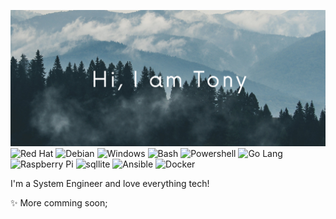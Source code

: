 <link rel="stylesheet" href="https://cdn.jsdelivr.net/gh/devicons/devicon@v2.14.0/devicon.min.css">


![Header Image](https://github.com/acavella/acavella/blob/master/assets/header.png)
![Red Hat](https://img.shields.io/badge/-Red%20Hat-41454A?logo=redhat)
![Debian](https://img.shields.io/badge/-Debian-41454A?logo=debian)
![Windows](https://img.shields.io/badge/-Windows-41454A?logo=windows)
![Bash](https://img.shields.io/badge/-Bash-41454A?logo=gnubash)
![Powershell](https://img.shields.io/badge/-Powershell-41454A?logo=powershell)
![Go Lang](https://img.shields.io/badge/-Go-41454A?logo=go)
![Raspberry Pi](https://img.shields.io/badge/-Raspberry%20Pi-41454A?logo=raspberrypi)
![sqllite](https://img.shields.io/badge/-sqlite-41454A?logo=sqlite)
![Ansible](https://img.shields.io/badge/-Ansible-41454A?logo=ansible)
![Docker](https://img.shields.io/badge/-Docker-41454A?logo=Docker)

I'm a System Engineer and love everything tech!

✨ More comming soon;
<i class="devicon-bash-plain"></i>

<!--
**acavella/acavella** is a ✨ _special_ ✨ repository because its `README.md` (this file) appears on your GitHub profile.

Here are some ideas to get you started:

- 🔭 I’m currently working on ...
- 🌱 I’m currently learning ...
- 👯 I’m looking to collaborate on ...
- 🤔 I’m looking for help with ...
- 💬 Ask me about ...
- 📫 How to reach me: ...
- 😄 Pronouns: ...
- ⚡ Fun fact: ...
-->
